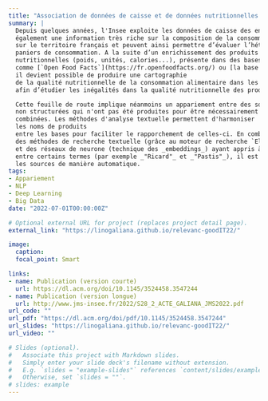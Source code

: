 ```yaml
---
title: "Association de données de caisse et de données nutritionnelles grâce aux méthodes d'analyse textuelle"
summary: |
  Depuis quelques années, l'Insee exploite les données de caisse des enseignes de la grande distribution pour le calcul des indices de prix à la consommation. Ces données de caisse offrent
  également une information très riche sur la composition de la consommation alimentaire
  sur le territoire français et peuvent ainsi permettre d’évaluer l’hétérogénéité spatiale des
  paniers de consommation. A la suite d’un enrichissement des produits de caractéristiques
  nutritionnelles (poids, unités, calories...), présente dans des bases contributives
  comme [`Open Food Facts`](https://fr.openfoodfacts.org/) ou [la base CIQUAL de l'ANSES](https://ciqual.anses.fr/), 
  il devient possible de produire une cartographie
  de la qualité nutritionnelle de la consommation alimentaire dans les grandes enseignes
  afin d’étudier les inégalités dans la qualité nutritionnelle des produits consommés.

  Cette feuille de route implique néanmoins un appariement entre des sources
  non structurées qui n'ont pas été produites pour être nécessairement
  combinées. Les méthodes d'analyse textuelle permettent d'harmoniser
  les noms de produits
  entre les bases pour faciliter le rapporchement de celles-ci. En combinant
  des méthodes de recherche textuelle (grâce au moteur de recherche `ElasticSearch`)
  et des réseaux de neurone (technique des _embeddings_) ayant appris à reconnaître la proximité sémantique
  entre certains termes (par exemple _"Ricard"_ et _"Pastis"_), il est possible d'apparier
  les sources de manière automatique. 
tags:
- Appariement
- NLP
- Deep Learning
- Big Data
date: "2022-07-01T00:00:00Z"

# Optional external URL for project (replaces project detail page).
external_link: "https://linogaliana.github.io/relevanc-goodIT22/"

image:
  caption: 
  focal_point: Smart

links:
- name: Publication (version courte)
  url: https://dl.acm.org/doi/10.1145/3524458.3547244
- name: Publication (version longue)
  url: http://www.jms-insee.fr/2022/S28_2_ACTE_GALIANA_JMS2022.pdf
url_code: ""
url_pdf: "https://dl.acm.org/doi/pdf/10.1145/3524458.3547244"
url_slides: "https://linogaliana.github.io/relevanc-goodIT22/"
url_video: ""

# Slides (optional).
#   Associate this project with Markdown slides.
#   Simply enter your slide deck's filename without extension.
#   E.g. `slides = "example-slides"` references `content/slides/example-slides.md`.
#   Otherwise, set `slides = ""`.
# slides: example
---
```


